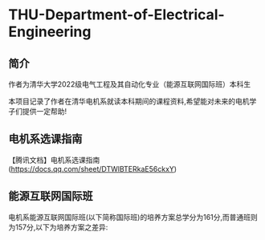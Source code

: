 # THU-Department-of-Electrical-Engineering
## 简介
作者为清华大学2022级电气工程及其自动化专业（能源互联网国际班）本科生


本项目记录了作者在清华电机系就读本科期间的课程资料,希望能对未来的电机学子们提供一定帮助!

## 电机系选课指南
【腾讯文档】电机系选课指南 (https://docs.qq.com/sheet/DTWlBTERkaE56ckxY)


## 能源互联网国际班
电机系能源互联网国际班(以下简称国际班)的培养方案总学分为161分,而普通班则为157分,以下为培养方案之差异:
